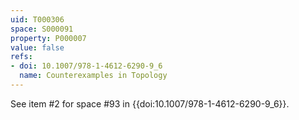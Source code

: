 ```yaml
---
uid: T000306
space: S000091
property: P000007
value: false
refs:
- doi: 10.1007/978-1-4612-6290-9_6
  name: Counterexamples in Topology
---
```


See item #2 for space #93 in {{doi:10.1007/978-1-4612-6290-9_6}}.

